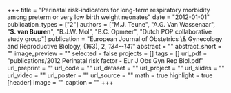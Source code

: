 +++
title = "Perinatal risk-indicators for long-term respiratory morbidity among preterm or very low birth weight neonates"
date = "2012-01-01"
publication_types = ["2"]
authors = ["M.J. Teune", "A.G. Van Wassenaar", "**S. van Buuren**", "B.J.W. Mol", "B.C. Opmeer", "Dutch POP collaborative study group"]
publication = "European Journal of Obstetrics \\& Gynecology and Reproductive Biology, (163), 2, _134--141_"
abstract = ""
abstract_short = ""
image_preview = ""
selected = false
projects = []
tags = []
url_pdf = "publications/2012 Perinatal risk factor - Eur J Obs Gyn Rep Biol.pdf"
url_preprint = ""
url_code = ""
url_dataset = ""
url_project = ""
url_slides = ""
url_video = ""
url_poster = ""
url_source = ""
math = true
highlight = true
[header]
image = ""
caption = ""
+++
